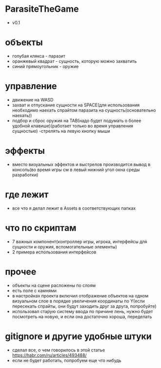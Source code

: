# ParasiteTheGame
- v0.1
# объекты
- голубая клякса - паразит
- оранжевый квадрат - сущность, которую можно захватить
- синий прямоугольник - оружие
# управление
- движение на WASD
- захват и отпускание сущности на SPACE(для использования необходимо наехать спрайтом паразита на сущность(основательно наехать))
- подбор и сброс оружия на TAB(надо будет подумать о более удобной клавише)(работает только во время управления сущностью)
-стрелять на левую кнопку мыши
# эффекты
- вместо визуальных эффектов и выстрелов производится вывод в консоль(во время игры см в левый нижний угол окна среды разработки)
# где лежит
- все что я делал лежит в Assets в соответствующих папках
# что по скриптам
- 7 важных компонент(контроллер игры, игрока, интерфейсы для сущности и оружия, вспомогательные элементы)
- 2 примера использования интерфейсов
# прочее
- объекты на сцене расложены по слоям
- есть поле с камнями
- в настройках проекта включил отображение объектов на одном визуальном слое в порядке увеличения координаты по Y(если пересекать спрайты, они будут заходить друг за друга, попробуйте)
- использовал старую систему ввода по причине лень, нужно будет посмотреть на новую, и если она достаточно хороша, переделать
# gitignore и другие удобные штуки
- сделал все, о чем говорилось в этой статье https://habr.com/ru/articles/493488/
- если не будет работать, попробуем еще что нибудь